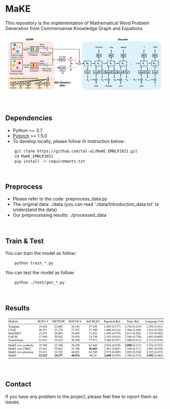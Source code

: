# MaKE

This repository is the implementation of  Mathematical Word Problem Generation from Commonsense Knowledge
Graph and Equations

![Architecture](misc/img1.png)

<br>

## Dependencies
- Python >= 3.7<br>
- [Pytorch](https://pytorch.org) >= 1.5.0
- To develop locally, please follow th instruction below:

```shell
    git clone https://github.com/tal-ai/MaKE_EMNLP2021.git
    cd MaKE_EMNLP2021
    pip install -r requirements.txt
```

<br>

## Preprocess
- Please refer to the code: preprocess_data.py
- The original data: ./data  (you can read './data/Introduction_data.txt' to understand the data)
- Our preprocessing results: ./processed_data

<br>

## Train & Test
You can train the model as follow:
```
    python train_*.py
```

You can test the model as follow:
```
    python ./test/gen_*.py
```


<br>

## Results

![res](misc/res.png)


<br>

## Contact
If you have any problem to the project, please feel free to report them as issues.
